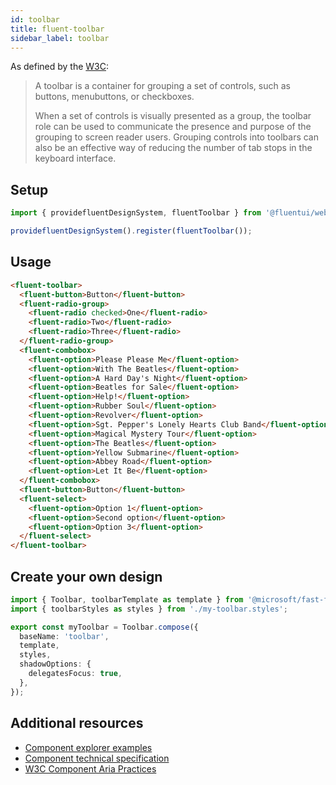 ```yaml
---
id: toolbar
title: fluent-toolbar
sidebar_label: toolbar
---
```


As defined by the [W3C](https://w3c.github.io/aria-practices/#toolbar):

> A toolbar is a container for grouping a set of controls, such as buttons, menubuttons, or checkboxes.
>
> When a set of controls is visually presented as a group, the toolbar role can be used to communicate the presence and purpose of the grouping to screen reader users. Grouping controls into toolbars can also be an effective way of reducing the number of tab stops in the keyboard interface.

## Setup

```ts
import { providefluentDesignSystem, fluentToolbar } from '@fluentui/web-components';

providefluentDesignSystem().register(fluentToolbar());
```

## Usage

```html live
<fluent-toolbar>
  <fluent-button>Button</fluent-button>
  <fluent-radio-group>
    <fluent-radio checked>One</fluent-radio>
    <fluent-radio>Two</fluent-radio>
    <fluent-radio>Three</fluent-radio>
  </fluent-radio-group>
  <fluent-combobox>
    <fluent-option>Please Please Me</fluent-option>
    <fluent-option>With The Beatles</fluent-option>
    <fluent-option>A Hard Day's Night</fluent-option>
    <fluent-option>Beatles for Sale</fluent-option>
    <fluent-option>Help!</fluent-option>
    <fluent-option>Rubber Soul</fluent-option>
    <fluent-option>Revolver</fluent-option>
    <fluent-option>Sgt. Pepper's Lonely Hearts Club Band</fluent-option>
    <fluent-option>Magical Mystery Tour</fluent-option>
    <fluent-option>The Beatles</fluent-option>
    <fluent-option>Yellow Submarine</fluent-option>
    <fluent-option>Abbey Road</fluent-option>
    <fluent-option>Let It Be</fluent-option>
  </fluent-combobox>
  <fluent-button>Button</fluent-button>
  <fluent-select>
    <fluent-option>Option 1</fluent-option>
    <fluent-option>Second option</fluent-option>
    <fluent-option>Option 3</fluent-option>
  </fluent-select>
</fluent-toolbar>
```

## Create your own design

```ts
import { Toolbar, toolbarTemplate as template } from '@microsoft/fast-foundation';
import { toolbarStyles as styles } from './my-toolbar.styles';

export const myToolbar = Toolbar.compose({
  baseName: 'toolbar',
  template,
  styles,
  shadowOptions: {
    delegatesFocus: true,
  },
});
```

## Additional resources

- [Component explorer examples](https://explore.fast.design/components/fast-toolbar)
- [Component technical specification](https://github.com/microsoft/fast/blob/master/packages/web-components/fast-foundation/src/toolbar/toolbar.spec.md)
- [W3C Component Aria Practices](https://w3c.github.io/aria-practices/#toolbar)
